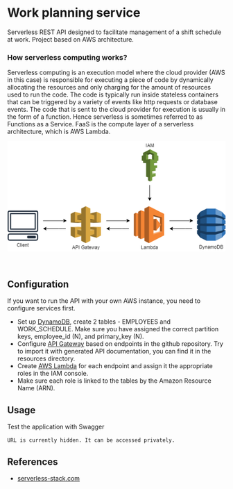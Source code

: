 # Work planning service
Serverless REST API designed to facilitate management of a shift schedule at work. Project based on AWS architecture.

### How serverless computing works?
Serverless computing is an execution model where the cloud provider (AWS in this case) is responsible for executing a piece of code by dynamically allocating the resources and only charging for the amount of resources used to run the code. The code is typically run inside stateless containers that can be triggered by a variety of events like http requests or database events. The code that is sent to the cloud provider for execution is usually in the form of a function. Hence serverless is sometimes referred to as Functions as a Service. FaaS is the compute layer of a serverless architecture, which is AWS Lambda.

<p align="center">
  <img src="resources/aws.png"/>
</p>
<br>

## Configuration
If you want to run the API with your own AWS instance, you need to configure services first.
- Set up [DynamoDB](https://docs.aws.amazon.com/amazondynamodb/latest/developerguide/SettingUp.DynamoWebService.html), create 2 tables - EMPLOYEES and WORK_SCHEDULE. Make sure you have assigned the correct partition keys, employee_id (N), and primary_key (N).
- Configure  [API Gateway](https://docs.aws.amazon.com/apigateway/latest/developerguide/api-gateway-create-api-as-simple-proxy-for-http.html) based on endpoints in the github repository. Try to import it with generated API documentation, you can find it in the resources directory.
- Create [AWS Lambda](https://docs.aws.amazon.com/lambda/latest/dg/lambda-java.html) for each endpoint and assign it the appropriate roles in the IAM console.
- Make sure each role is linked to the tables by the Amazon Resource Name (ARN).

## Usage
Test the application with Swagger
   ```
   URL is currently hidden. It can be accessed privately.
   ```
## References
* [serverless-stack.com](https://serverless-stack.com/chapters/what-is-serverless.html)

